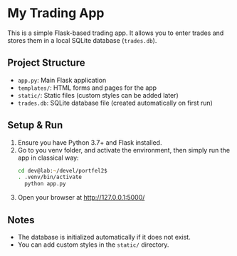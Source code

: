 # My Trading App

This is a simple Flask-based trading app. It allows you to enter trades and stores them in a local SQLite database (`trades.db`).

## Project Structure
- `app.py`: Main Flask application
- `templates/`: HTML forms and pages for the app
- `static/`: Static files (custom styles can be added later)
- `trades.db`: SQLite database file (created automatically on first run)

## Setup & Run
1. Ensure you have Python 3.7+ and Flask installed.
2. Go to you venv folder, and activate the environment, then simply run the app in classical way:
   ```zsh
   cd dev@lab:~/devel/portfel2$  
   . .venv/bin/activate
     python app.py
   ```
3. Open your browser at http://127.0.0.1:5000/

## Notes
- The database is initialized automatically if it does not exist.
- You can add custom styles in the `static/` directory.
